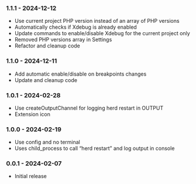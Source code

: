 ### 1.1.1 - 2024-12-12
- Use current project PHP version instead of an array of PHP versions
- Automatically checks if Xdebug is already enabled
- Update commands to enable/disable Xdebug for the current project only
- Removed PHP versions array in Settings
- Refactor and cleanup code

### 1.1.0 - 2024-12-11
- Add automatic enable/disable on breakpoints changes
- Update and cleanup code

### 1.0.1 - 2024-02-28
- Use createOutputChannel for logging herd restart in OUTPUT
- Extension icon

### 1.0.0 - 2024-02-19
- Use config and no terminal
- Uses child_process to call “herd restart” and log output in console

### 0.0.1 - 2024-02-07
- Initial release